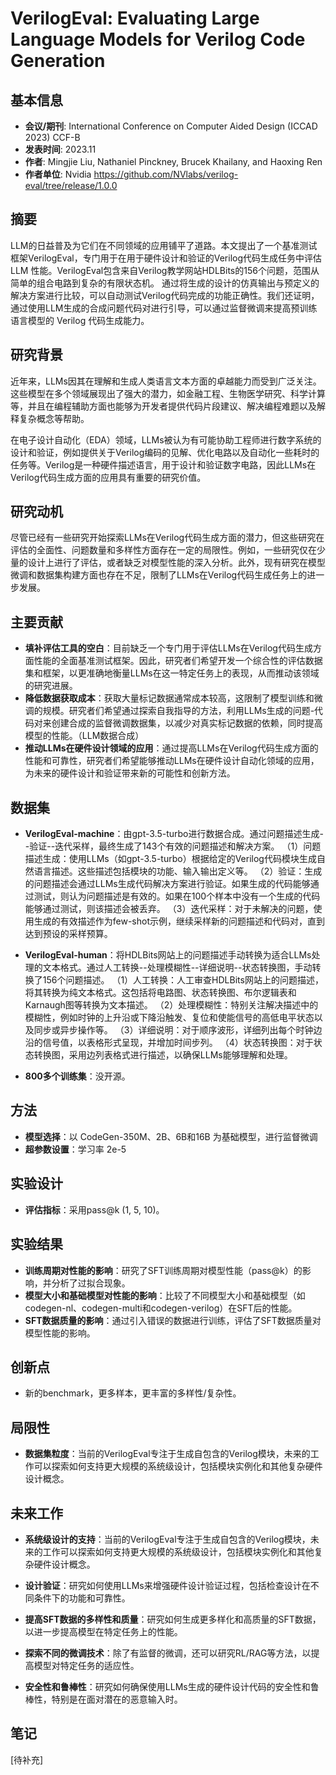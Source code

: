 # VerilogEval: Evaluating Large Language Models for Verilog Code Generation
<!-- Add commentMore actions -->
## 基本信息
- **会议/期刊**: International Conference on Computer Aided Design (ICCAD 2023) CCF-B
- **发表时间**: 2023.11
- **作者**: Mingjie Liu, Nathaniel Pinckney, Brucek Khailany, and Haoxing Ren
- **作者单位**: Nvidia
  https://github.com/NVlabs/verilog-eval/tree/release/1.0.0

## 摘要
LLM的日益普及为它们在不同领域的应用铺平了道路。本文提出了一个基准测试框架VerilogEval，专门用于在用于硬件设计和验证的Verilog代码生成任务中评估 LLM 性能。VerilogEval包含来自Verilog教学网站HDLBits的156个问题，范围从简单的组合电路到复杂的有限状态机。
通过将生成的设计的仿真输出与预定义的解决方案进行比较，可以自动测试Verilog代码完成的功能正确性。我们还证明，通过使用LLM生成的合成问题代码对进行引导，可以通过监督微调来提高预训练语言模型的 Verilog 代码生成能力。

## 研究背景
近年来，LLMs因其在理解和生成人类语言文本方面的卓越能力而受到广泛关注。这些模型在多个领域展现出了强大的潜力，如金融工程、生物医学研究、科学计算等，并且在编程辅助方面也能够为开发者提供代码片段建议、解决编程难题以及解释复杂概念等帮助。

在电子设计自动化（EDA）领域，LLMs被认为有可能协助工程师进行数字系统的设计和验证，例如提供关于Verilog编码的见解、优化电路以及自动化一些耗时的任务等。Verilog是一种硬件描述语言，用于设计和验证数字电路，因此LLMs在Verilog代码生成方面的应用具有重要的研究价值。

## 研究动机
尽管已经有一些研究开始探索LLMs在Verilog代码生成方面的潜力，但这些研究在评估的全面性、问题数量和多样性方面存在一定的局限性。例如，一些研究仅在少量的设计上进行了评估，或者缺乏对模型性能的深入分析。此外，现有研究在模型微调和数据集构建方面也存在不足，限制了LLMs在Verilog代码生成任务上的进一步发展。


## 主要贡献
- **填补评估工具的空白**：目前缺乏一个专门用于评估LLMs在Verilog代码生成方面性能的全面基准测试框架。因此，研究者们希望开发一个综合性的评估数据集和框架，以更准确地衡量LLMs在这一特定任务上的表现，从而推动该领域的研究进展。
- **降低数据获取成本**：获取大量标记数据通常成本较高，这限制了模型训练和微调的规模。研究者们希望通过探索自我指导的方法，利用LLMs生成的问题-代码对来创建合成的监督微调数据集，以减少对真实标记数据的依赖，同时提高模型的性能。（LLM数据合成）
- **推动LLMs在硬件设计领域的应用**：通过提高LLMs在Verilog代码生成方面的性能和可靠性，研究者们希望能够推动LLMs在硬件设计自动化领域的应用，为未来的硬件设计和验证带来新的可能性和创新方法。

## 数据集
- **VerilogEval-machine**：由gpt-3.5-turbo进行数据合成。通过问题描述生成--验证--迭代采样，最终生成了143个有效的问题描述和解决方案。
（1）问题描述生成：使用LLMs（如gpt-3.5-turbo）根据给定的Verilog代码模块生成自然语言描述。这些描述包括模块的功能、输入输出定义等。
（2）验证：生成的问题描述会通过LLMs生成代码解决方案进行验证。如果生成的代码能够通过测试，则认为问题描述是有效的。如果在100个样本中没有一个生成的代码能够通过测试，则该描述会被丢弃。
（3）迭代采样：对于未解决的问题，使用生成的有效描述作为few-shot示例，继续采样新的问题描述和代码对，直到达到预设的采样预算。

- **VerilogEval-human**：将HDLBits网站上的问题描述手动转换为适合LLMs处理的文本格式。通过人工转换--处理模糊性--详细说明--状态转换图，手动转换了156个问题描述。
（1）人工转换：人工审查HDLBits网站上的问题描述，将其转换为纯文本格式。这包括将电路图、状态转换图、布尔逻辑表和Karnaugh图等转换为文本描述。
（2）处理模糊性：特别关注解决描述中的模糊性，例如时钟的上升沿或下降沿触发、复位和使能信号的高低电平状态以及同步或异步操作等。
（3）详细说明：对于顺序波形，详细列出每个时钟边沿的信号值，以表格形式呈现，并增加时间步列。
（4）状态转换图：对于状态转换图，采用边列表格式进行描述，以确保LLMs能够理解和处理。

- **800多个训练集**：没开源。
  
## 方法
- **模型选择**：以 CodeGen-350M、2B、6B和16B 为基础模型，进行监督微调
- **超参数设置**：学习率 2e-5

## 实验设计
- **评估指标**：采用pass@k (1, 5, 10)。

## 实验结果
- **训练周期对性能的影响**：研究了SFT训练周期对模型性能（pass@k）的影响，并分析了过拟合现象。
- **模型大小和基础模型对性能的影响**：比较了不同模型大小和基础模型（如codegen-nl、codegen-multi和codegen-verilog）在SFT后的性能。
- **SFT数据质量的影响**：通过引入错误的数据进行训练，评估了SFT数据质量对模型性能的影响。

## 创新点
- 新的benchmark，更多样本，更丰富的多样性/复杂性。

## 局限性
- **数据集粒度**：当前的VerilogEval专注于生成自包含的Verilog模块，未来的工作可以探索如何支持更大规模的系统级设计，包括模块实例化和其他复杂硬件设计概念。

## 未来工作
- **系统级设计的支持**：当前的VerilogEval专注于生成自包含的Verilog模块，未来的工作可以探索如何支持更大规模的系统级设计，包括模块实例化和其他复杂硬件设计概念。

- **设计验证**：研究如何使用LLMs来增强硬件设计验证过程，包括检查设计在不同条件下的功能和可靠性。

- **提高SFT数据的多样性和质量**：研究如何生成更多样化和高质量的SFT数据，以进一步提高模型在特定任务上的性能。

- **探索不同的微调技术**：除了有监督的微调，还可以研究RL/RAG等方法，以提高模型对特定任务的适应性。

- **安全性和鲁棒性**：研究如何确保使用LLMs生成的硬件设计代码的安全性和鲁棒性，特别是在面对潜在的恶意输入时。

## 笔记
[待补充]
